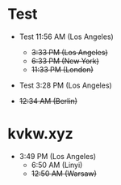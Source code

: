 # Test

- Test 11:56 AM (Los Angeles)
  - ~~3:33 PM (Los Angeles)~~
  - ~~6:33 PM (New York)~~
  - ~~11:33 PM (London)~~

- Test 3:28 PM (Los Angeles)
- ~~12:34 AM (Berlin)~~

# kvkw.xyz

- 3:49 PM (Los Angeles)
  - 6:50 AM (Linyi)
  - ~~12:50 AM (Warsaw)~~
